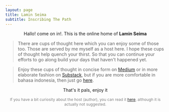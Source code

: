 ```yaml
---
layout: page
title: Lamin Seima
subtitle: Inscribing The Path
---
```

<p style="text-align:center;">Hallo! come on in!. This is the online home of <b>Lamin Seima</b></p>

> There are cups of thought here which you can enjoy some of those too.
> Those are served by me myself as a host here.
> I hope these cups of thought help quench your thirst.
> So that you can continue your efforts to go along build your days that haven't happened yet. 

> Enjoy these cups of thought in concise form on [Medium](https://medium.com/@laminseima) 
> or in more elaborate fashion on [Substack](https://laminseima.substack.com), 
> but if you are more comfortable in bahasa indonesia, then just go [here](https://laminseima.github.io/about/).

<p style="text-align: center;">That's it pals, enjoy it</p>

<p style="text-align:center;color:grey;font-size:12px;">
If you have a bit curiosity about the host (author), 
you can read it <a href="https://laminseima.github.io/glimpse/">here</a>,
although it is actually not suggested.
</p>
